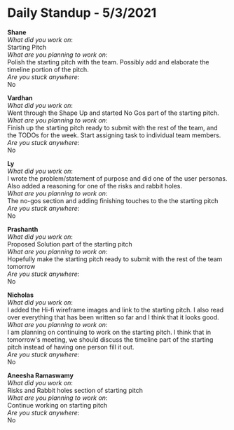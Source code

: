 # Daily Standup - 5/3/2021

**Shane**  
*What did you work on*:  
Starting Pitch  
*What are you planning to work on*:  
Polish the starting pitch with the team. Possibly add and elaborate the timeline portion of the pitch.  
*Are you stuck anywhere*:  
No

**Vardhan**  
*What did you work on*:  
Went through the Shape Up and started No Gos part of the  starting pitch.  
*What are you planning to work on*:  
Finish up the starting pitch ready to submit with the rest of the team, and the TODOs for the week. Start assigning task to individual team members.  
*Are you stuck anywhere*:  
No  

**Ly**  
*What did you work on*:  
I wrote the problem/statement of purpose and did one of the user personas. Also added a reasoning for one of the risks and rabbit holes.  
*What are you planning to work on*:  
The no-gos section and adding finishing touches to the the starting pitch  
*Are you stuck anywhere*:  
No

**Prashanth**  
*What did you work on*:  
Proposed Solution part of the starting pitch  
*What are you planning to work on*:  
Hopefully make the starting pitch ready to submit with the rest of the team tomorrow  
*Are you stuck anywhere*:  
No

**Nicholas**  
*What did you work on*:  
I added the Hi-fi wireframe images and link to the starting pitch. I also read over everything that has been written so far and I think that it looks good.  
*What are you planning to work on*:  
I am planning on continuing to work on the starting pitch. I think that in tomorrow's meeting, we should discuss the timeline part of the starting pitch instead of having one person fill it out.  
*Are you stuck anywhere*:  
No

**Aneesha Ramaswamy**  
*What did you work on*:  
Risks and Rabbit holes section of starting pitch  
*What are you planning to work on*:  
Continue working on starting pitch  
*Are you stuck anywhere*:  
No